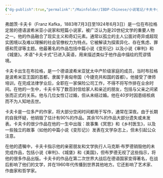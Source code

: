 ```yaml
---
{"dg-publish":true,"permalink":"/Mainfolder/IBDP-Chinese/小说笔记/卡夫卡小说/卡夫卡/"}
---
```


弗朗茨·卡夫卡（Franz Kafka，1883年7月3日至1924年6月3日）是一位在布拉格定居的德语波希米亚小说家和短篇小说家，被广泛认为是20世纪文学的重要人物之一。他的作品融合了现实主义和奇幻元素。通常以孤立的主人公面对奇异或超现实困境以及难以理解的社会官僚权力为特点。它被解读为探索异化、存在焦虑、罪感和荒谬等主题。他最著名的作品包括中篇小说《变形记》以及小说《审判》和《城堡》。术语“卡夫卡式”已进入英语，用来描述类似于他作品中描绘的荒谬情境。

卡夫卡出生在布拉格，是一个德语波希米亚犹太中产阶级家庭的成员，当时布拉格是波希米亚王国的首都，隶属于奥匈帝国（今捷克共和国的首都）。他接受了律师培训，在完成法律学业后，全职在一家保险公司工作，不得不将写作排在业余时间。在他的一生中，卡夫卡写了数百封信给家人和亲近的朋友，包括与父亲之间紧张而正式的关系。他与几位女性订过婚，但从未结过婚。他在40岁时因患结核病而不为人知地去世。

卡夫卡是一位多产的作家，将大部分空闲时间都用于写作，通常在深夜。由于长期的自我怀疑，他销毁了估计有90%的作品。其余10%的作品大部分遗失或未发表。卡夫卡的很少作品在他的一生中出版：故事集《冥思》和《乡村医生》，以及一些独立的故事（如他的中篇小说《变形记》）发表在文学杂志上，但未引起公众注意。

在他的遗嘱中，卡夫卡指示他的亲密朋友和文学执行人马克斯·布罗德销毁他的未完成作品，包括小说《审判》、《城堡》和《美国》，但布罗德无视了这些指示，将他的很多作品出版。卡夫卡的作品在第二次世界大战后在德语国家变得著名，在战后影响了他们的文学，并在1960年代传播到世界其他地方。它还影响了艺术家、作曲家和哲学家。